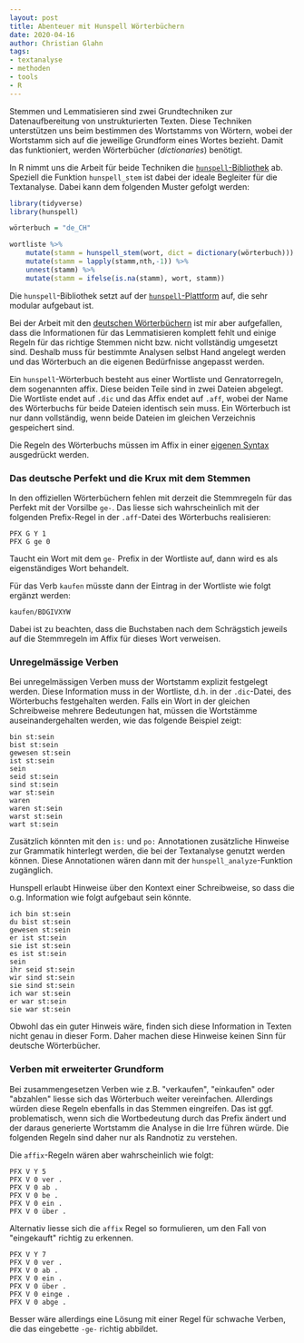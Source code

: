 ```yaml
--- 
layout: post
title: Abenteuer mit Hunspell Wörterbüchern
date: 2020-04-16
author: Christian Glahn
tags: 
- textanalyse
- methoden
- tools
- R
---
```


Stemmen und Lemmatisieren sind zwei Grundtechniken zur Datenaufbereitung von unstrukturierten Texten. Diese Techniken unterstützen uns beim bestimmen des Wortstamms von Wörtern, wobei der Wortstamm sich auf die jeweilige Grundform eines Wortes bezieht. Damit das funktioniert, werden Wörterbücher (*dictionaries*) benötigt.

In R nimmt uns die Arbeit für beide Techniken die [`hunspell`-Bibliothek](https://cran.r-project.org/package=hunspell) ab. Speziell die Funktion `hunspell_stem` ist dabei der ideale Begleiter für die Textanalyse. Dabei kann dem folgenden Muster gefolgt werden: 

```R
library(tidyverse)
library(hunspell)

wörterbuch = "de_CH"

wortliste %>%
    mutate(stamm = hunspell_stem(wort, dict = dictionary(wörterbuch))) %>%
    mutate(stamm = lapply(stamm,nth,-1)) %>%
    unnest(stamm) %>%
    mutate(stamm = ifelse(is.na(stamm), wort, stamm))
```

Die `hunspell`-Bibliothek setzt auf der [`hunspell`-Plattform](http://hunspell.github.io/) auf, die sehr modular aufgebaut ist.

Bei der Arbeit mit den [deutschen Wörterbüchern](https://www.j3e.de/ispell/igerman98/dict/) ist mir aber aufgefallen, dass die Informationen für das Lemmatisieren komplett fehlt und einige Regeln für das richtige Stemmen nicht bzw. nicht vollständig umgesetzt sind. Deshalb muss für bestimmte Analysen selbst Hand angelegt werden und das Wörterbuch an die eigenen Bedürfnisse angepasst werden. 

Ein `hunspell`-Wörterbuch besteht aus einer Wortliste und Genratorregeln, dem sogenannten affix. Diese beiden Teile sind in zwei Dateien abgelegt. Die Wortliste endet auf `.dic` und das Affix endet auf `.aff`, wobei der Name des Wörterbuchs für beide Dateien identisch sein muss. Ein Wörterbuch ist nur dann vollständig, wenn beide Dateien im gleichen Verzeichnis gespeichert sind. 

Die Regeln des Wörterbuchs müssen im Affix in einer [eigenen Syntax](https://www.systutorials.com/docs/linux/man/4-hunspell/) ausgedrückt werden.

### Das deutsche Perfekt und die Krux mit dem Stemmen

In den offiziellen Wörterbüchern fehlen mit derzeit die Stemmregeln für das Perfekt mit der Vorsilbe `ge-`. Das liesse sich wahrscheinlich mit der folgenden Prefix-Regel in der `.aff`-Datei des Wörterbuchs realisieren: 

```
PFX G Y 1
PFX G ge 0
```

Taucht ein Wort mit dem `ge-` Prefix in der Wortliste auf, dann wird es als eigenständiges Wort behandelt.

Für das Verb `kaufen` müsste dann der Eintrag in der Wortliste wie folgt ergänzt werden: 

```
kaufen/BDGIVXYW
```

Dabei ist zu beachten, dass die Buchstaben nach dem Schrägstich jeweils auf die Stemmregeln im Affix für dieses Wort verweisen.

### Unregelmässige Verben

Bei unregelmässigen Verben muss der Wortstamm explizit festgelegt werden. Diese Information muss in der Wortliste, d.h. in der `.dic`-Datei, des Wörterbuchs festgehalten werden. Falls ein Wort in der gleichen Schreibweise mehrere Bedeutungen hat, müssen die Wortstämme auseinandergehalten werden, wie das folgende Beispiel zeigt: 

```
bin st:sein
bist st:sein
gewesen st:sein
ist st:sein
sein 
seid st:sein
sind st:sein
war st:sein
waren
waren st:sein
warst st:sein
wart st:sein
```

Zusätzlich könnten mit den `is:` und `po:` Annotationen zusätzliche Hinweise zur Grammatik hinterlegt werden, die bei der Textanalyse genutzt werden können. Diese Annotationen wären dann mit der  `hunspell_analyze`-Funktion zugänglich. 

Hunspell erlaubt Hinweise über den Kontext einer Schreibweise, so dass die o.g. Information wie folgt aufgebaut sein könnte.

```
ich bin st:sein
du bist st:sein
gewesen st:sein
er ist st:sein
sie ist st:sein
es ist st:sein
sein 
ihr seid st:sein
wir sind st:sein
sie sind st:sein
ich war st:sein
er war st:sein
sie war st:sein
```

Obwohl das ein guter Hinweis wäre, finden sich diese Information in Texten nicht genau in dieser Form. Daher machen diese Hinweise keinen Sinn für deutsche Wörterbücher.

### Verben mit erweiterter Grundform

Bei zusammengesetzen Verben wie z.B. "verkaufen", "einkaufen" oder "abzahlen" liesse sich das Wörterbuch weiter vereinfachen. Allerdings würden diese Regeln ebenfalls in das Stemmen eingreifen. Das ist ggf. problematisch, wenn sich die Wortbedeutung durch das Prefix ändert und der daraus generierte Wortstamm die Analyse in die Irre führen würde. Die folgenden Regeln sind daher nur als Randnotiz zu verstehen.  

Die `affix`-Regeln wären aber wahrscheinlich wie folgt:

```
PFX V Y 5
PFX V 0 ver .
PFX V 0 ab .
PFX V 0 be .
PFX V 0 ein . 
PFX V 0 über .
```

Alternativ liesse sich die `affix` Regel so formulieren, um den Fall von "eingekauft" richtig zu erkennen.

```
PFX V Y 7
PFX V 0 ver .
PFX V 0 ab .
PFX V 0 ein .
PFX V 0 über .
PFX V 0 einge .
PFX V 0 abge .
```

Besser wäre allerdings eine Lösung mit einer Regel für schwache Verben, die das eingebette `-ge-` richtig abbildet. 
